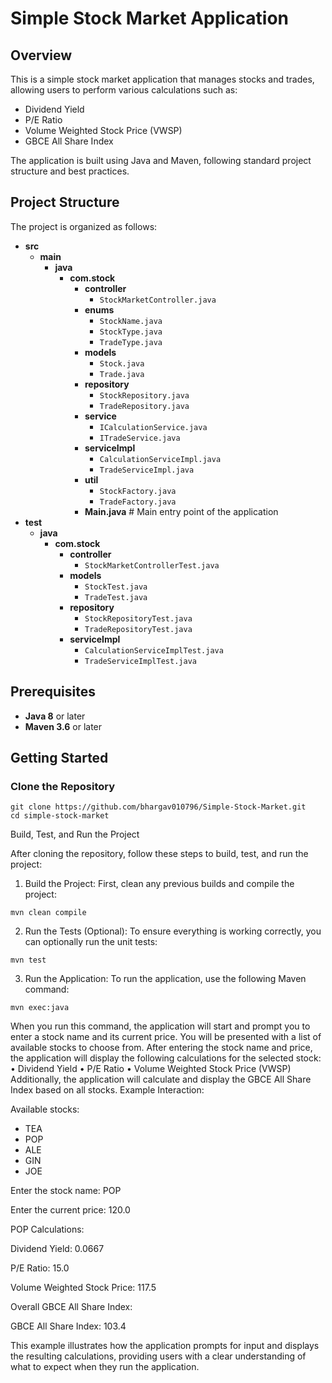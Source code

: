 # Simple Stock Market Application

## Overview

This is a simple stock market application that manages stocks and trades, allowing users to perform various calculations such as:
- Dividend Yield
- P/E Ratio
- Volume Weighted Stock Price (VWSP)
- GBCE All Share Index

The application is built using Java and Maven, following standard project structure and best practices.

## Project Structure

The project is organized as follows:

- **src**
  - **main**
    - **java**
      - **com.stock**
        - **controller**
          - `StockMarketController.java`
        - **enums**
          - `StockName.java`
          - `StockType.java`
          - `TradeType.java`
        - **models**
          - `Stock.java`
          - `Trade.java`
        - **repository**
          - `StockRepository.java`
          - `TradeRepository.java`
        - **service**
          - `ICalculationService.java`
          - `ITradeService.java`
        - **serviceImpl**
          - `CalculationServiceImpl.java`
          - `TradeServiceImpl.java`
        - **util**
          - `StockFactory.java`
          - `TradeFactory.java`
        - **Main.java**    # Main entry point of the application
- **test**
  - **java**
    - **com.stock**
      - **controller**
        - `StockMarketControllerTest.java`
      - **models**
        - `StockTest.java`
        - `TradeTest.java`
      - **repository**
        - `StockRepositoryTest.java`
        - `TradeRepositoryTest.java`
      - **serviceImpl**
        - `CalculationServiceImplTest.java`
        - `TradeServiceImplTest.java`

## Prerequisites

- **Java 8** or later
- **Maven 3.6** or later

## Getting Started

### Clone the Repository

```shell
git clone https://github.com/bhargav010796/Simple-Stock-Market.git
cd simple-stock-market
```

Build, Test, and Run the Project

After cloning the repository, follow these steps to build, test, and run the project:

1.	Build the Project:
First, clean any previous builds and compile the project:

```shell
mvn clean compile
```

2.	Run the Tests (Optional):
To ensure everything is working correctly, you can optionally run the unit tests:

```shell
mvn test
```

3.	Run the Application:
To run the application, use the following Maven command:

```shell
mvn exec:java
```

When you run this command, the application will start and prompt you to enter a stock name and its current price. You will be presented with a list of available stocks to choose from.
After entering the stock name and price, the application will display the following calculations for the selected stock:
	•	Dividend Yield
	•	P/E Ratio
	•	Volume Weighted Stock Price (VWSP)
Additionally, the application will calculate and display the GBCE All Share Index based on all stocks.
Example Interaction:

Available stocks:
- TEA
- POP
- ALE
- GIN
- JOE

Enter the stock name: POP

Enter the current price: 120.0

POP Calculations:

Dividend Yield:                 0.0667

P/E Ratio:                      15.0

Volume Weighted Stock Price:    117.5

Overall GBCE All Share Index:

GBCE All Share Index:           103.4

This example illustrates how the application prompts for input and displays the resulting calculations, providing users with a clear understanding of what to expect when they run the application.